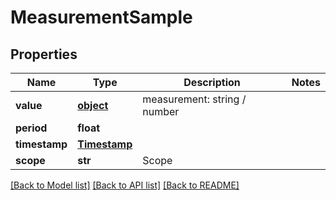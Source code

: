# MeasurementSample

## Properties
Name | Type | Description | Notes
------------ | ------------- | ------------- | -------------
**value** | [**object**](.md) | measurement: string / number | 
**period** | **float** |  | 
**timestamp** | [**Timestamp**](Timestamp.md) |  | 
**scope** | **str** | Scope | 

[[Back to Model list]](../README.md#documentation-for-models) [[Back to API list]](../README.md#documentation-for-api-endpoints) [[Back to README]](../README.md)


